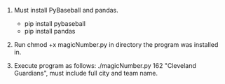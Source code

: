 1. Must install PyBaseball and pandas.
    - pip install pybaseball
    - pip install pandas

2. Run chmod +x magicNumber.py in directory the program was installed in.
3. Execute program as follows: ./magicNumber.py 162 "Cleveland Guardians", must include full city and team name. 